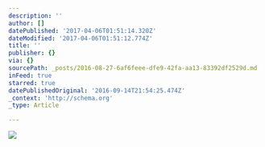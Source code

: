 ```yaml
---
description: ''
author: []
datePublished: '2017-04-06T01:51:14.320Z'
dateModified: '2017-04-06T01:51:12.774Z'
title: ''
publisher: {}
via: {}
sourcePath: _posts/2016-08-27-6af6feee-dfe9-42fa-aa13-83392df2529d.md
inFeed: true
starred: true
datePublishedOriginal: '2016-09-14T21:54:25.474Z'
_context: 'http://schema.org'
_type: Article

---
```

![](https://the-grid-user-content.s3-us-west-2.amazonaws.com/e8c1ce26-6abb-42d9-82ff-421fa611f216.png)